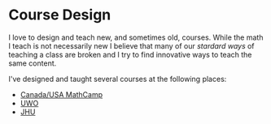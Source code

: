 # Course Design

I love to design and teach new, and sometimes old, courses.
While the math I teach is not necessarily new I believe that many of our _stardard ways_ of teaching a class are broken and I try to find innovative ways to teach the same content.

I've designed and taught several courses at the following places:

- [Canada/USA MathCamp]
- [UWO]
- [JHU]

[uwo]: UWO.html
[jhu]: JHU.html
[canada/usa mathcamp]: mathcamp.html
